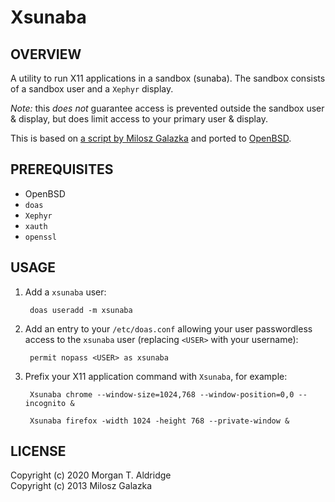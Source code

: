 # Xsunaba

## OVERVIEW

A utility to run X11 applications in a sandbox (sunaba). The sandbox consists of a sandbox user and a `Xephyr` display.

_Note:_ this _does not_ guarantee access is prevented outside the sandbox user & display, but does  limit access to your primary user & display.

This is based on [a script by Milosz Galazka](https://blog.sleeplessbeastie.eu/2013/07/19/how-to-create-browser-sandbox/) and ported to [OpenBSD](http://www.openbsd.org/).

## PREREQUISITES

* OpenBSD
* `doas`
* `Xephyr`
* `xauth`
* `openssl`

## USAGE

1. Add a `xsunaba` user:

        doas useradd -m xsunaba

2. Add an entry to your `/etc/doas.conf` allowing your user passwordless access to the `xsunaba` user (replacing `<USER>` with your username):

        permit nopass <USER> as xsunaba

3. Prefix your X11 application command with `Xsunaba`, for example:

        Xsunaba chrome --window-size=1024,768 --window-position=0,0 --incognito &

        Xsunaba firefox -width 1024 -height 768 --private-window &

## LICENSE

Copyright (c) 2020 Morgan T. Aldridge  
Copyright (c) 2013 Milosz Galazka
